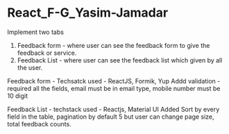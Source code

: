 # React_F-G_Yasim-Jamadar
Implement two tabs 
1) Feedback form - where user can see the feedback form to give the feedback or service.
2) Feedback List - where user can see the feedback list which given by all the user.

Feedback form - 
 Techsatck used - ReactJS, Formik, Yup
 Addd validation - required all the fields, email must be in email type, mobile number must be 10 digit
 
Feedback List - 
 techstack used - Reactjs, Material UI
 Added Sort by every field in the table, pagination by default 5 but user can change page size, total feedback counts.
